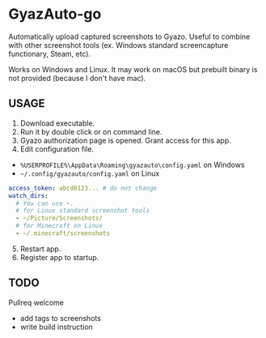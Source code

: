 # GyazAuto-go
Automatically upload captured screenshots to Gyazo. Useful to combine with other screenshot tools (ex. Windows standard screencapture functionary, Steam, etc).

Works on Windows and Linux. It may work on macOS but prebuilt binary is not provided (because I don't have mac).

## USAGE
1. Download executable.
2. Run it by double click or on command line.
3. Gyazo authorization page is opened. Grant access for this app.
4. Edit configuration file.
  - `%USERPROFILE%\AppData\Roaming\gyazauto\config.yaml` on Windows
  - `~/.config/gyazauto/config.yaml` on Linux
  
  ```yaml
  access_token: abcd0123... # do not change
  watch_dirs:
    # You can use ~.
    # for Linux standard screenshot tools
    - ~/Picture/Screenshots/
    # for Minecraft on Linux
    - ~/.minecraft/screenshots
  ```
5. Restart app.
6. Register app to startup.

## TODO
Pullreq welcome

- add tags to screenshots
- write build instruction
